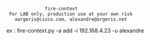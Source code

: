 
                  fire-context                          
     For LAB only, production use at your own risk      
       aargeris@cisco.com, alexandre@argeris.net        
                                                        
  ex : fire-context.py -a add -i 192.168.4.23 -u alexandre
     
              


